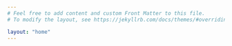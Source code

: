```yaml
---
# Feel free to add content and custom Front Matter to this file.
# To modify the layout, see https://jekyllrb.com/docs/themes/#overriding-theme-defaults

layout: "home"
---
```


